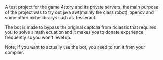 A test project for the game 4story and its private servers, the main purpose of the project was to try out java awt(mainly the class robot), opencv and some other niche librarys such as Tesseract.

The bot is made to bypass the original captcha from 4classic that required you to solve a math ecuation and it makes you to donate experience frequently so you won't level up.

Note, if you want to actually use the bot, you need to run it from your compiler.
